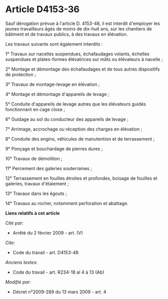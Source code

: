 # Article D4153-36

Sauf dérogation prévue à l'article D. 4153-48, il est interdit d'employer les jeunes travailleurs âgés de moins de dix-huit
ans, sur les chantiers de bâtiment et de travaux publics, à des travaux en élévation. 

Les travaux suivants sont également interdits : 

1° Travaux sur nacelles suspendues, échafaudages volants, échelles suspendues et plates-formes élévatrices sur mâts ou
élévateurs à nacelle ; 

2° Montage et démontage des échafaudages et de tous autres dispositifs de protection ; 

3° Travaux de montage-levage en élévation ; 

4° Montage et démontage d'appareils de levage ; 

5° Conduite d'appareils de levage autres que les élévateurs guidés fonctionnant en cage close ; 

6° Guidage au sol du conducteur des appareils de levage ; 

7° Arrimage, accrochage ou réception des charges en élévation ; 

8° Conduite des engins, véhicules de manutention et de terrassement ; 

9° Ponçage et bouchardage de pierres dures ; 

10° Travaux de démolition ; 

11° Percement des galeries souterraines ; 

12° Terrassement en fouilles étroites et profondes, boisage de fouilles et galeries, travaux d'étaiement ; 

13° Travaux dans les égouts ; 

14° Travaux au rocher, notamment perforation et abattage.

**Liens relatifs à cet article**

_Cité par_:

  - Arrêté du 2 février 2009 - art. (V)

_Cite_:

  - Code du travail - art. D4153-48

_Anciens textes_:

  - Code du travail - art. R234-18 al 4 à 13 (Ab)

_Modifié par_:

  - Décret n°2009-289 du 13 mars 2009 - art. 4
